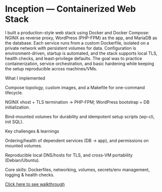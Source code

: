 # Inception — Containerized Web Stack
I built a production-style web stack using Docker and Docker Compose: NGINX as reverse proxy, WordPress (PHP-FPM) as the app, and MariaDB as the database. Each service runs from a custom Dockerfile, isolated on a private network with persistent volumes for data. Configuration is environment-driven, startup is automated, and the stack supports local TLS, health checks, and least-privilege defaults. The goal was to practice containerization, service orchestration, and basic hardening while keeping the setup reproducible across machines/VMs.

What I implemented

Compose topology, custom images, and a Makefile for one-command lifecycle.

NGINX vhost + TLS termination → PHP-FPM; WordPress bootstrap + DB initialization.

Bind-mounted volumes for durability and idempotent setup scripts (wp-cli, init SQL).

Key challenges & learnings

Ordering/health of dependent services (DB → app), and permissions on mounted volumes.

Reproducible local DNS/hosts for TLS, and cross-VM portability (Debian/Ubuntu).

Core skills: Dockerfiles, networking, volumes, secrets/env management, logging & health checks.

[Click here to see walkthrough](https://youtu.be/rduM96qmuDE "YouTube video")
